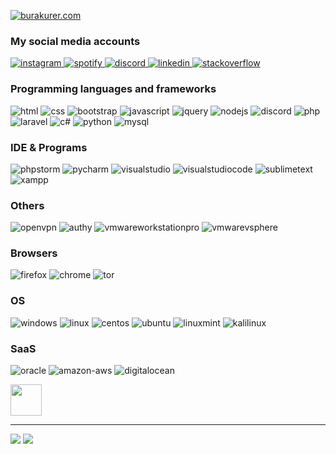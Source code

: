 [![burakurer.com](https://burakurer.com/wp-content/uploads/2021/12/burakurerlogo.png)](https://burakurer.com)

### My social media accounts
<a target="_blank" href="https://instagram.com/r6w.m">
<img alt="instagram" src="https://img.shields.io/badge/Instagram-000?&logo=instagram&logoColor=c32aa3"/>
</a>
<a target="_blank" href="https://open.spotify.com/user/minezeux">
<img alt="spotify" src="https://img.shields.io/badge/Spotify-000?&logo=spotify"/>
</a>
<a target="_blank" href="https://discordapp.com/users/257576708323016707/">
<img alt="discord" src="https://img.shields.io/badge/Discord-000?&logo=discord"/>
</a>
<a target="_blank" href="https://linkedin.com/in/burak-muhammet-ürer">
<img alt="linkedin" src="https://img.shields.io/badge/Linkedin-000?&logo=linkedin&logoColor=007bb5"/>
</a>
<a target="_blank" href="https://stackoverflow.com/users/10908385">
<img alt="stackoverflow" src="https://img.shields.io/badge/Stackoverflow-000?&logo=stackoverflow"/>
</a>

### Programming languages and frameworks
<p>
<img alt="html" src="https://img.shields.io/badge/Html-000?&logo=html5"/>
<img alt="css" src="https://img.shields.io/badge/Css-000?&logo=css3&logoColor=1572B6"/>
<img alt="bootstrap" src="https://img.shields.io/badge/Bootstrap-000?&logo=bootstrap"/>
<img alt="javascript" src="https://img.shields.io/badge/JavaScript-000?&logo=javascript"/>
<img alt="jquery" src="https://img.shields.io/badge/jQuery-000?&logo=jquery&logoColor=0769AD"/>
<img alt="nodejs" src="https://img.shields.io/badge/NodeJS-000?&logo=node.js"/>
<img alt="discord" src="https://img.shields.io/badge/DiscordJS-000?&logo=discord"/>
<img alt="php" src="https://img.shields.io/badge/Php-000?&logo=php"/>
<img alt="laravel" src="https://img.shields.io/badge/Laravel-000?&logo=laravel"/>
<img alt="c#" src="https://img.shields.io/badge/C%23-000?&logo=c-sharp&logoColor=239120"/>
<img alt="python" src="https://img.shields.io/badge/Python-000?&logo=python"/>
<img alt="mysql" src="https://img.shields.io/badge/MySQL-000?&logo=mysql"/>
</p>

### IDE & Programs
<p>
<img alt="phpstorm" src="https://img.shields.io/badge/PhpStorm-000?&logo=phpstorm&logoColor=b940da"/>
<img alt="pycharm" src="https://img.shields.io/badge/PyCharm-000?&logo=pycharm&logoColor=yellow"/>
<img alt="visualstudio" src="https://img.shields.io/badge/Visual Studio-000?&logo=visual-studio&logoColor=5C2D91"/>
<img alt="visualstudiocode" src="https://img.shields.io/badge/Visual Studio Code-000?&logo=visual-studio-code&logoColor=0078d7"/>
<img alt="sublimetext" src="https://img.shields.io/badge/Sublime Text-000?&logo=sublime-text"/>
<img alt="xampp" src="https://img.shields.io/badge/XAMPP-000?&logo=xampp"/>
</p>

### Others
<p>
<img alt="openvpn" src="https://img.shields.io/badge/OpenVPN-000?&logo=Openvpn"/>
<img alt="authy" src="https://img.shields.io/badge/Authy-000?&logo=authy&logoColor=ec1c24"/>
<img alt="vmwareworkstationpro" src="https://img.shields.io/badge/VMware Workstation Pro-000?&logo=VMware"/>
<img alt="vmwarevsphere" src="https://img.shields.io/badge/VMware vSphere-000?&logo=VMware"/>
</p>

### Browsers
<p>
<img alt="firefox" src="https://img.shields.io/badge/Mozilla Firefox-000?&logo=Firefox-Browser"/>
<img alt="chrome" src="https://img.shields.io/badge/Chrome-000?&logo=googlechrome"/>
<img alt="tor" src="https://img.shields.io/badge/Tor-000?&logo=Tor-Browser&logoColor=7D4698"/>
</p>

### OS
<p>
<img alt="windows" src="https://img.shields.io/badge/Windows-000?&logo=windows&logoColor=0078D6"/>
<img alt="linux" src="https://img.shields.io/badge/Linux-000?&logo=linux"/>
<img alt="centos" src="https://img.shields.io/badge/CentOS-000?&logo=centos"/>
<img alt="ubuntu" src="https://img.shields.io/badge/Ubuntu-000?&logo=ubuntu"/>
<img alt="linuxmint" src="https://img.shields.io/badge/Linux%20Mint-000?&logo=linuxmint"/>
<img alt="kalilinux" src="https://img.shields.io/badge/Kali_Linux-000?&logo=kalilinux"/>
</p>

### SaaS
<p>
<img alt="oracle" src="https://img.shields.io/badge/Oracle-000?&logo=oracle&logoColor=F80000"/>
<img alt="amazon-aws" src="https://img.shields.io/badge/Amazon AWS-000?&logo=amazon-aws&logoColor=FF9900"/>
<img alt="digitalocean" src="https://img.shields.io/badge/DigitalOcean-000?&logo=digitalOcean"/>
</p>

<img src="https://camo.githubusercontent.com/a6af43479d42a1a2fb5c9b40ee7c8cb4166fe525162357d400ee99afe3eac2fa/68747470733a2f2f63756c746f667468657061727479706172726f742e636f6d2f706172726f74732f68642f676974687562706172726f742e676966" width="50">
<hr>
<img src="https://github-readme-stats.vercel.app/api?username=burakurer&count_private=true&show_icons=true&include_all_commits=true&theme=midnight-purple">
<img src="https://github-readme-stats.vercel.app/api/top-langs/?username=burakurer&layout=compact&theme=midnight-purple">
